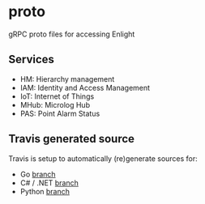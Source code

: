 # proto

gRPC proto files for accessing Enlight

## Services

 * HM: Hierarchy management
 * IAM: Identity and Access Management
 * IoT: Internet of Things
 * MHub: Microlog Hub
 * PAS: Point Alarm Status

## Travis generated source

Travis is setup to automatically (re)generate sources for:

 * Go [branch](https://github.com/SKF/proto/tree/go1)
 * C# / .NET [branch](https://github.com/SKF/proto/tree/csharp)
 * Python [branch](https://github.com/SKF/proto/tree/python)

